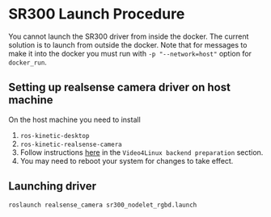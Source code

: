 # SR300 Launch Procedure
You cannot launch the SR300 driver from inside the docker. The current solution is to launch from outside the docker. Note that for messages to make it into the docker you must run with ` -p "--network=host" ` option for `docker_run`.

## Setting up realsense camera driver on host machine
On the host machine you need to install
 1. `ros-kinetic-desktop`
 2. `ros-kinetic-realsense-camera`
 3. Follow instructions [here](https://github.com/IntelRealSense/librealsense/blob/master/doc/installation.md) in the `Video4Linux backend preparation` section.
 4. You may need to reboot your system for changes to take effect.
 
 
 ## Launching driver
 ```
 roslaunch realsense_camera sr300_nodelet_rgbd.launch
 ```
 
